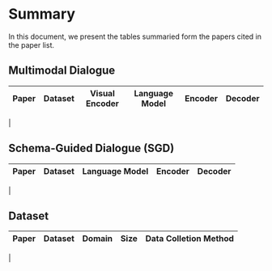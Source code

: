# Summary
In this document, we present the tables summaried form the papers cited in the paper list.

## Multimodal Dialogue
| Paper | Dataset | Visual Encoder | Language Model | Encoder | Decoder |
| --- | --- | --- | --- | --- | --- |
|

## Schema-Guided Dialogue (SGD)

| Paper | Dataset | Language Model | Encoder | Decoder |
| --- | --- | --- | --- | --- |
|

## Dataset
| Paper | Dataset | Domain | Size | Data Colletion Method |
| --- | --- | --- | --- | --- |
|
